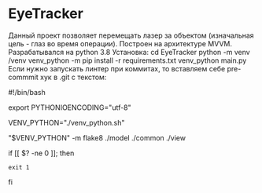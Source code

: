 # EyeTracker
Данный проект позволяет перемещать лазер за объектом (изначальная цель - глаз во время операции). Построен на архитектуре MVVM.
Разрабатывался на python 3.8
Установка:
cd EyeTracker
python -m venv /venv
venv_python -m pip install -r requirements.txt
venv_python main.py
Если нужно запускать линтер при коммитах, то вставляем себе pre-commmit хук в .git с текстом:

#!/bin/bash

export PYTHONIOENCODING="utf-8"

VENV_PYTHON="./venv_python.sh"

"$VENV_PYTHON" -m flake8 ./model ./common ./view

if [[ $? -ne 0 ]]; then

	exit 1

fi 
